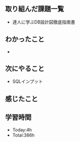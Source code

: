 ## 取り組んだ課題一覧
- 達人に学ぶDB設計図徹底指南書
## わかったこと
- 
## 次にやること
- SQLインプット
## 感じたこと

  
## 学習時間
- Today:4h
- Total:386h
